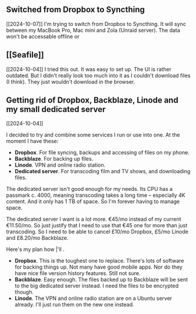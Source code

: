 
## Switched from Dropbox to Syncthing
[[2024-10-07]]
I'm trying to switch from Dropbox to Syncthing. It will sync between my MacBook Pro, Mac mini and Zola (Unraid server). The data won't be accessable offline or

## [[Seafile]]
[[2024-10-04]]
I tried this out. It was easy to set up. The UI is rather outdated. But I didn't really look too much into it as I couldn't download files (I think). They just wouldn't download in the browser.

## Getting rid of Dropbox, Backblaze, Linode and my small dedicated server
[[2024-10-04]]

I decided to try and combine some services I run or use into one. At the moment I have these:
- **Dropbox**. For file syncing, backups and accessing of files on my phone.
- **Backblaze**. For backing up files.
- **Linode**. VPN and online radio station.
- **Dedicated server**. For transcoding film and TV shows, and downloading files.

The dedicated server isn't good enough for my needs. Its CPU has a passmark c. 4000, meaning transcoding takes a long time – especially 4K content. And it only has 1 TB of space. So I'm forever having to manage space.

The dedicated server I want is a lot more. €45/mo instead of my current €11.50/mo. So just justify that I need to use that €45 one for more than just transcoding. So I need to be able to cancel £10/mo Dropbox, £5/mo Linode and £8.20/mo Backblaze.

Here's my plan how |'ll .
- **Dropbox**. This is the toughest one to replace. There's lots of software for backing things up. Not many have good mobile apps. Nor do they have nice file version history features. Still not sure.
- **Backblaze**. Easy enough. The files backed up to Backblaze will be sent to the big dedicated server instead. I need the files to be encrypted though.
- **Linode**. The VPN and online radio station are on a Ubuntu server already. I'll just run them on the new one instead.


